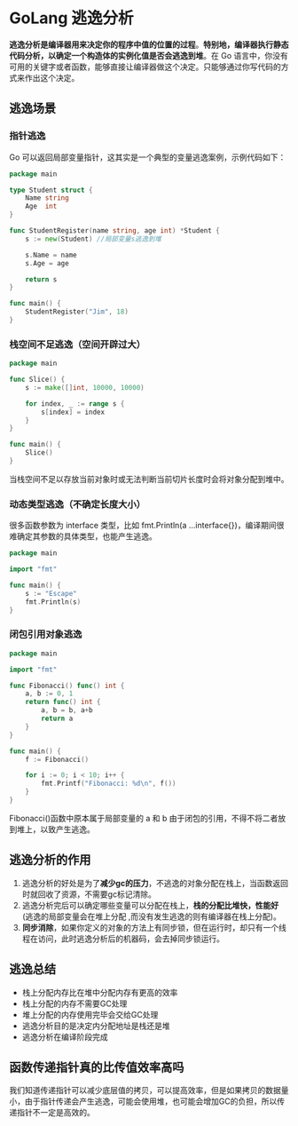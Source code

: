 # GoLang 逃逸分析

**逃逸分析是编译器用来决定你的程序中值的位置的过程**。**特别地，编译器执行静态代码分析，以确定一个构造体的实例化值是否会逃逸到堆**。在 Go 语言中，你没有可用的关键字或者函数，能够直接让编译器做这个决定。只能够通过你写代码的方式来作出这个决定。

## 逃逸场景

### 指针逃逸

Go 可以返回局部变量指针，这其实是一个典型的变量逃逸案例，示例代码如下：

```go
package main

type Student struct {
    Name string
    Age  int
}

func StudentRegister(name string, age int) *Student {
    s := new(Student) //局部变量s逃逸到堆

    s.Name = name
    s.Age = age

    return s
}

func main() {
    StudentRegister("Jim", 18)
}
```

### 栈空间不足逃逸（空间开辟过大）

```go
package main

func Slice() {
    s := make([]int, 10000, 10000)

    for index, _ := range s {
        s[index] = index
    }
}

func main() {
    Slice()
}
```

当栈空间不足以存放当前对象时或无法判断当前切片长度时会将对象分配到堆中。

### 动态类型逃逸（不确定长度大小）

很多函数参数为 interface 类型，比如 fmt.Println(a …interface{})，编译期间很难确定其参数的具体类型，也能产生逃逸。

```go
package main

import "fmt"

func main() {
    s := "Escape"
    fmt.Println(s)
}
```

### 闭包引用对象逃逸

```go
package main

import "fmt"

func Fibonacci() func() int {
    a, b := 0, 1
    return func() int {
        a, b = b, a+b
        return a
    }
}

func main() {
    f := Fibonacci()

    for i := 0; i < 10; i++ {
        fmt.Printf("Fibonacci: %d\n", f())
    }
}
```

Fibonacci()函数中原本属于局部变量的 a 和 b 由于闭包的引用，不得不将二者放到堆上，以致产生逃逸。

## 逃逸分析的作用

1. 逃逸分析的好处是为了**减少gc的压力**，不逃逸的对象分配在栈上，当函数返回时就回收了资源，不需要gc标记清除。
2. 逃逸分析完后可以确定哪些变量可以分配在栈上，**栈的分配比堆快，性能好**(逃逸的局部变量会在堆上分配 ,而没有发生逃逸的则有编译器在栈上分配)。
3. **同步消除**，如果你定义的对象的方法上有同步锁，但在运行时，却只有一个线程在访问，此时逃逸分析后的机器码，会去掉同步锁运行。

## 逃逸总结

- 栈上分配内存比在堆中分配内存有更高的效率
- 栈上分配的内存不需要GC处理
- 堆上分配的内存使用完毕会交给GC处理
- 逃逸分析目的是决定内分配地址是栈还是堆
- 逃逸分析在编译阶段完成

## 函数传递指针真的比传值效率高吗

我们知道传递指针可以减少底层值的拷贝，可以提高效率，但是如果拷贝的数据量小，由于指针传递会产生逃逸，可能会使用堆，也可能会增加GC的负担，所以传递指针不一定是高效的。
